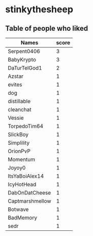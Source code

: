 # stinkythesheep
## Table of people who liked
Names | score
--- | ---
Serpent0406 | 3
BabyKrypto | 3
DaTurTelGod1 | 2
Azstar | 1
evites | 1
dog | 1
distillable | 1
cleanchat | 1
Vessie | 1
TorpedoTim64 | 1
SlickBoy | 1
Simplility | 1
OrionPvP | 1
Momentum | 1
Joyoy0 | 1
ItsYaBoiAlex14 | 1
IcyHotHead | 1
DabOnDatCheese | 1
Captmarshmellow | 1
Botwave | 1
BadMemory | 1
sedr | 1
